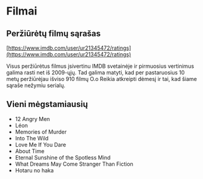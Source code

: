 # Filmai

## Peržiūrėtų filmų sąrašas

[https://www.imdb.com/user/ur21345472/ratings](https://www.imdb.com/user/ur21345472/ratings) 

Visus peržiūrėtus filmus įsivertinu IMDB svetainėje ir pirmuosius vertinimus galima rasti net iš 2009-ųjų. Tad galima matyti, kad per pastaruosius 10 metų peržiūrėjau išviso 910 filmų O.o Reikia atkreipti dėmesį ir tai, kad šiame sąraše nežymiu serialų.

## Vieni mėgstamiausių

* 12 Angry Men
* Léon
* Memories of Murder
* Into The Wild
* Love Me If You Dare
* About Time
* Eternal Sunshine of the Spotless Mind
* What Dreams May Come Stranger Than Fiction
* Hotaru no haka



